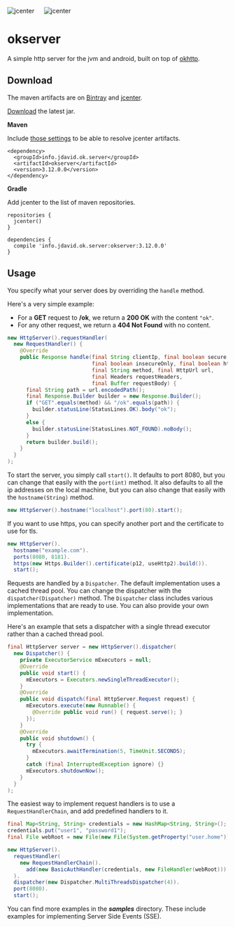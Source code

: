 ![jcenter](https://img.shields.io/badge/_jcenter_-_3.12.0.0-6688ff.png?style=flat) &#x2003; ![jcenter](https://img.shields.io/badge/_Tests_-_97/97-green.png?style=flat)
# okserver
A simple http server for the jvm and android, built on top of [okhttp](https://github.com/square/okhttp).

## Download ##

The maven artifacts are on [Bintray](https://bintray.com/programingjd/maven/info.jdavid.ok.server/view)
and [jcenter](https://bintray.com/search?query=info.jdavid.ok.server).

[Download](https://bintray.com/artifact/download/programingjd/maven/info/jdavid/ok/server/okserver/3.12.0.0/okserver-3.12.0.0.jar) the latest jar.

__Maven__

Include [those settings](https://bintray.com/repo/downloadMavenRepoSettingsFile/downloadSettings?repoPath=%2Fbintray%2Fjcenter)
 to be able to resolve jcenter artifacts.
```
<dependency>
  <groupId>info.jdavid.ok.server</groupId>
  <artifactId>okserver</artifactId>
  <version>3.12.0.0</version>
</dependency>
```
__Gradle__

Add jcenter to the list of maven repositories.
```
repositories {
  jcenter()
}
```
```
dependencies {
  compile 'info.jdavid.ok.server:okserver:3.12.0.0'
}
```

## Usage ##

You specify what your server does by overriding the `handle` method.

Here's a very simple example:
  - For a **GET** request to **/ok**, we return a **200 OK** with the content `"ok"`.
  - For any other request, we return a **404 Not Found** with no content.

```java
new HttpServer().requestHandler(
  new RequestHandler() {
    @Override
    public Response handle(final String clientIp, final boolean secure,
                           final boolean insecureOnly, final boolean http2,
                           final String method, final HttpUrl url,
                           final Headers requestHeaders,
                           final Buffer requestBody) {
      final String path = url.encodedPath();
      final Response.Builder builder = new Response.Builder();
      if ("GET".equals(method) && "/ok".equals(path)) {
        builder.statusLine(StatusLines.OK).body("ok");
      }
      else {
        builder.statusLine(StatusLines.NOT_FOUND).noBody();
      }
      return builder.build();
    }
  }
);
```

To start the server, you simply call `start()`. It defaults to port 8080, but you can change that easily
with the `port(int)` method. It also defaults to all the ip addresses on the local machine, but you can also
change that easily with the `hostname(String)` method.


```java
new HttpServer().hostname("localhost").port(80).start();
```

If you want to use https, you can specify another port and the certificate to use for tls.

```java
new HttpServer().
  hostname("example.com").
  ports(8080, 8181).
  https(new Https.Builder().certificate(p12, useHttp2).build()).
  start();
```

Requests are handled by a `Dispatcher`. The default implementation uses a cached thread pool.
You can change the dispatcher with the `dispatcher(Dispatcher)` method. The `Dispatcher` class includes
various implementations that are ready to use. You can also provide your own implementation.

Here's an example that sets a dispatcher with a single thread executor rather than a cached thread pool.

```java
final HttpServer server = new HttpServer().dispatcher(
  new Dispatcher() {
    private ExecutorService mExecutors = null;
    @Override
    public void start() {
      mExecutors = Executors.newSingleThreadExecutor();
    }
    @Override
    public void dispatch(final HttpServer.Request request) {
      mExecutors.execute(new Runnable() {
        @Override public void run() { request.serve(); }
      });
    }
    @Override
    public void shutdown() {
      try {
        mExecutors.awaitTermination(5, TimeUnit.SECONDS);
      }
      catch (final InterruptedException ignore) {}
      mExecutors.shutdownNow();
    }
  }
);
```

The easiest way to implement request handlers is to use a `RequestHandlerChain`, and add predefined handlers
to it.

```java
final Map<String, String> credentials = new HashMap<String, String>();
credentials.put("user1", "password1");
final File webRoot = new File(new File(System.getProperty("user.home")), "www");

new HttpServer().
  requestHandler(
    new RequestHandlerChain().
      add(new BasicAuthHandler(credentials, new FileHandler(webRoot)))
  ).
  dispatcher(new Dispatcher.MultiThreadsDispatcher(4)).
  port(8080).
  start();
```

You can find more examples in the ***samples*** directory.
These include examples for implementing Server Side Events (SSE).